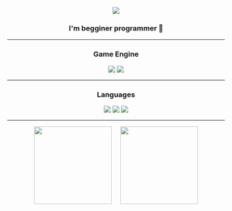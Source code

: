 <div align="center">   
<img src="https://capsule-render.vercel.app/api?type=rect&color=d6ec8c&height=150&section=header&text=MarshMar&fontSize=30" />

### I'm begginer programmer 👋

---
### Game Engine
<img src="https://img.shields.io/badge/Unity-222324?style=for-the-badge&logo=unity&logoColor=white">
<img src="https://img.shields.io/badge/unrealengine-%23313131.svg?style=for-the-badge&logo=unrealengine&logoColor=white">

---
### Languages
<img src="https://img.shields.io/badge/C%2B%2B-00599C?style=for-the-badge&logo=c%2B%2B&logoColor=white">
<img src="https://img.shields.io/badge/Python-3776AB?style=for-the-badge&logo=python&logoColor=white"> <img src="https://img.shields.io/badge/C%23-239120?style=for-the-badge&logo=c-sharp&logoColor=white">

---


<div style="display: flex; justify-content: center; gap: 20px;">
  <img src="https://github-readme-stats.vercel.app/api?username=marshmar&show_icons=true&theme=radical" height="180"/>
  <img src="https://github-readme-stats.vercel.app/api/top-langs/?username=marshmar&layout=compact&theme=radical" height="180"/>
</div>

</div>
<!--
**marshmar/marshmar** is a ✨ _special_ ✨ repository because its `README.md` (this file) appears on your GitHub profile.

Here are some ideas to get you started:

- 🔭 I’m currently working on ...
- 🌱 I’m currently learning ...
- 👯 I’m looking to collaborate on ...
- 🤔 I’m looking for help with ...
- 💬 Ask me about ...
- 📫 How to reach me: ...
- 😄 Pronouns: ...
- ⚡ Fun fact: ...
-->
